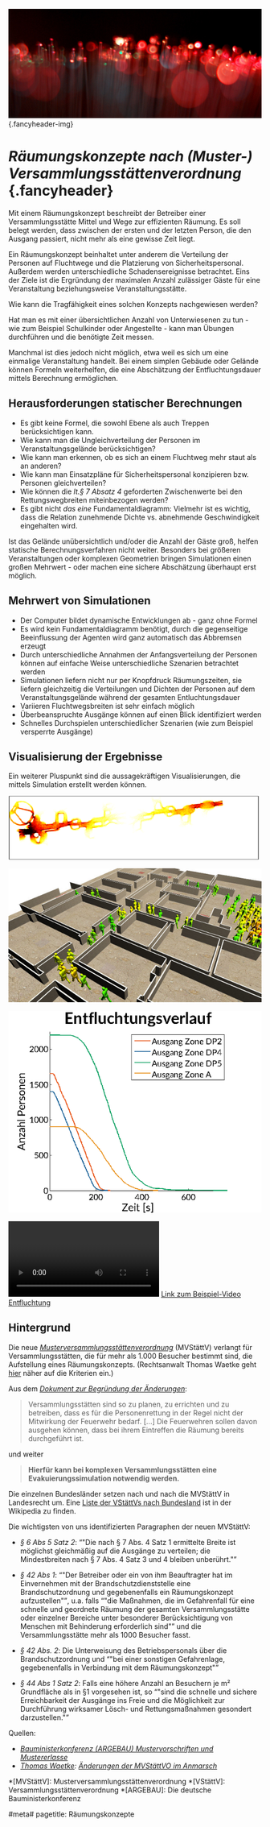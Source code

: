![](/img/accurate-bild-start.jpg) {.fancyheader-img}
# *Räumungskonzepte nach (Muster-)&#8203;Versammlungs&shy;stätten&shy;verordnung* {.fancyheader}


Mit einem Räumungskonzept beschreibt der Betreiber einer Versammlungsstätte Mittel und Wege zur effizienten Räumung.
Es soll belegt werden, dass zwischen der ersten und der letzten Person, die den Ausgang passiert, nicht mehr als eine gewisse Zeit liegt.

Ein Räumungskonzept beinhaltet unter anderem die Verteilung der Personen auf Fluchtwege und die Platzierung von Sicherheitspersonal.
Außerdem werden unterschiedliche Schadensereignisse betrachtet.
Eins der Ziele ist die Ergründung der maximalen Anzahl zulässiger Gäste für eine Veranstaltung beziehungsweise Veranstaltungsstätte.

Wie kann die Tragfähigkeit eines solchen Konzepts nachgewiesen werden?

Hat man es mit einer übersichtlichen Anzahl von Unterwiesenen zu tun - wie zum Beispiel Schulkinder oder Angestellte - kann man Übungen durchführen und die benötigte Zeit messen.

Manchmal ist dies jedoch nicht möglich, etwa weil es sich um eine einmalige Veranstaltung handelt.
Bei einem simplen Gebäude oder Gelände können Formeln weiterhelfen, die eine Abschätzung der Entfluchtungsdauer mittels Berechnung ermöglichen.


## Herausforderungen statischer Berechnungen

- Es gibt keine Formel, die sowohl Ebene als auch Treppen berücksichtigen kann.
- Wie kann man die Ungleichverteilung der Personen im Veranstaltungsgelände berücksichtigen?
- Wie kann man erkennen, ob es sich an einem Fluchtweg mehr staut als an anderen?
- Wie kann man Einsatzpläne für Sicherheitspersonal konzipieren bzw.  Personen gleichverteilen?
- Wie können die <cite href="MVStaettV">lt.§ 7 Absatz 4</cite> geforderten Zwischenwerte bei den Rettungswegbreiten miteinbezogen werden?
- Es gibt nicht *das eine* Fundamentaldiagramm: Vielmehr ist es wichtig, dass die Relation zunehmende Dichte vs. abnehmende Geschwindigkeit eingehalten wird.


Ist das Gelände unübersichtlich und/oder die Anzahl der Gäste groß, helfen statische Berechnungsverfahren nicht weiter.
Besonders bei größeren Veranstaltungen oder komplexen Geometrien bringen Simulationen einen großen Mehrwert - oder machen eine sichere Abschätzung überhaupt erst möglich.

## Mehrwert von Simulationen

- Der Computer bildet dynamische Entwicklungen ab - ganz ohne Formel
- Es wird kein Fundamentaldiagramm benötigt, durch die gegenseitige Beeinflussung der Agenten wird ganz automatisch das Abbremsen erzeugt
- Durch unterschiedliche Annahmen der Anfangsverteilung der Personen können auf einfache Weise unterschiedliche Szenarien betrachtet werden
- Simulationen liefern nicht nur per Knopfdruck Räumungszeiten, sie liefern gleichzeitig die Verteilungen und Dichten der Personen auf dem Veranstaltungsgelände während der gesamten Entluchtungsdauer
- Variieren Fluchtwegsbreiten ist sehr einfach möglich
- Überbeanspruchte Ausgänge können auf einen Blick identifiziert werden
- Schnelles Durchspielen unterschiedlicher Szenarien (wie zum Beispiel versperrte Ausgänge)


## Visualisierung der Ergebnisse

Ein weiterer Pluspunkt sind die aussagekräftigen Visualisierungen, die mittels Simulation erstellt werden können.

![Beispiel Heatmap](img/raeumungskonzepte/heatmap-cds.png "Beispiel Heatmap")

![Beispiel 3D-Visualisierung](img/raeumungskonzepte/office_v1.jpg "Beispiel 3D-Visualisierung")

![Beispiel Entfluchtungsverlauf](img/raeumungskonzepte/entfluchtungsverlauf.png "Beispiel Entfluchtungsverlauf")

<video src="img/raeumungskonzepte/entfluchtung.mp4" controls></video>
[Link zum Beispiel-Video Entfluchtung](img/raeumungskonzepte/entfluchtung.mp4)

## Hintergrund

Die neue <cite id="MVStaettV">[Musterversammlungsstättenverordnung](http://www.bauministerkonferenz.de/IndexSearch.aspx?method=get&File=b8a84yy3y8b984808abb4yb8y9ya8ayyb9y884b94ya2a0a149aaa0a2ay49aaa0a3484b80b8y00tlswan1sun2g2ixhrm4yngi)</cite> (MVStättV) verlangt für Versammlungsstätten, die für mehr als 1.000 Besucher bestimmt sind, die Aufstellung eines Räumungskonzepts.
(Rechtsanwalt Thomas Waetke geht [hier](http://www.eventfaq.de/24614-wann-ist-ein-raeumungskonzept-erforderlich-und-was-muss-darin-enthalten-sein-teil-1/) näher auf die Kriterien ein.)

Aus dem <cite>[Dokument zur Begründung der Änderungen](http://www.bauministerkonferenz.de/IndexSearch.aspx?method=get&File=b8a84yy3y8b984808abb4yb8y9ya8ayyb9y884b94ya2a0a149aaa4a0494b80b8y00tlswan1sun2g2ixhrm4yngi)</cite>:

> Versammlungsstätten sind so zu planen, zu errichten und zu betreiben, dass es für die Personenrettung in der Regel nicht der Mitwirkung der Feuerwehr bedarf.
> [...]
> Die Feuerwehren sollen davon ausgehen können, dass bei ihrem Eintreffen die Räumung bereits durchgeführt ist.

und weiter

> **Hierfür kann bei komplexen Versammlungsstätten eine Evakuierungssimulation notwendig werden.**

Die einzelnen Bundesländer setzen nach und nach die MVStättV in Landesrecht um.
Eine [Liste der <abbr title="Versammlungsstättenverordnung">VStättV</abbr>s nach Bundesland](http://de.wikipedia.org/wiki/Versammlungsst%C3%A4ttenverordnung#Weblinks) ist in der Wikipedia zu finden.

Die wichtigsten von uns identifizierten Paragraphen der neuen MVStättV:

- <cite href="#MVStaettV">§ 6 Abs 5 Satz 2</cite>: <q>"Die nach § 7 Abs. 4 Satz 1 ermittelte Breite ist möglichst gleichmäßig auf die Ausgänge zu verteilen; die Mindestbreiten nach § 7 Abs. 4 Satz 3 und 4 bleiben unberührt."</q>

- <cite href="#MVStaettV">§ 42 Abs 1</cite>: <q>"Der Betreiber oder ein von ihm Beauftragter hat im Einvernehmen mit der Brandschutzdienststelle eine Brandschutzordnung und gegebenenfalls ein Räumungskonzept aufzustellen"</q>, u.a. falls <q>"die Maßnahmen, die im Gefahrenfall für eine schnelle und geordnete Räumung der gesamten Versammlungsstätte oder einzelner Bereiche unter besonderer Berücksichtigung von Menschen mit Behinderung erforderlich sind"</q> und die Versammlungsstätte mehr als 1000 Besucher fasst.

- <cite href="#MVStaettV">§ 42 Abs. 2</cite>: Die Unterweisung des Betriebspersonals über die Brandschutzordnung und <q>"bei einer sonstigen Gefahrenlage, gegebenenfalls in Verbindung mit dem Räumungskonzept"</q>

- <cite href="#MVStaettV">§ 44 Abs 1 Satz 2</cite>: Falls eine höhere Anzahl an Besuchern je m² Grundfläche als in §1 vorgesehen ist, so <q>"sind die schnelle und sichere Erreichbarkeit der Ausgänge ins Freie und die Möglichkeit zur Durchführung wirksamer Lösch- und Rettungsmaßnahmen gesondert darzustellen."</q>


Quellen:

- <cite>[Bauministerkonferenz (ARGEBAU) Mustervorschriften und Mustererlasse](http://www.bauministerkonferenz.de/verzeichnis.aspx?id=991&o=759O986O991)</cite>
- <cite>[Thomas Waetke](http://schutt-waetke.de/fachanwalt-urheberrecht-medienrecht-thomas-waetke/): [Änderungen der MVStättVO im Anmarsch](http://www.eventfaq.de/10714-aenderungen-der-mvstaettvo-im-anmarsch/)</cite>

<!-- Abkürzungen: -->

*[MVStättV]: Musterversammlungsstättenverordnung
*[VStättV]: Versammlungsstättenverordnung
*[ARGEBAU]: Die deutsche Bauministerkonferenz

#meta#
pagetitle: Räumungskonzepte
